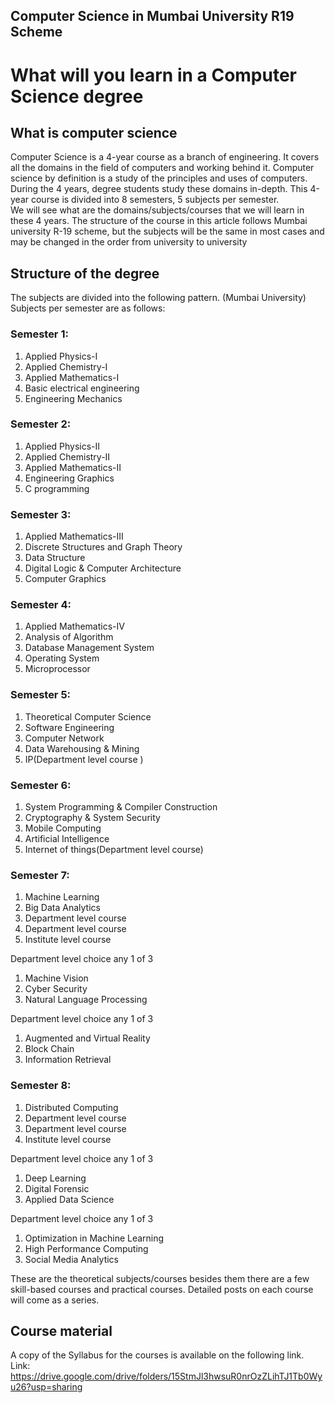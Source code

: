 ## Computer Science in Mumbai University R19 Scheme

# What will you learn in a Computer Science degree

## What is computer science	
Computer Science is a 4-year course as a branch of engineering. It covers all the domains in the field of computers and working behind it.
Computer science by definition is a study of the principles and uses of computers. During the 4 years, degree students study these domains in-depth. This 4-year course is divided into 8 semesters, 5 subjects per semester.<br>
We will see what are the domains/subjects/courses that we will learn in these 4 years. The structure of the course in this article follows Mumbai university R-19 scheme, but the subjects will be the same in most cases and may be changed in the order from university to university

## Structure of the degree
The subjects are divided into the following pattern. (Mumbai University)
Subjects per semester are as follows: 

### Semester 1:
1. Applied Physics-I
2. Applied Chemistry-I
3. Applied Mathematics-I
4. Basic electrical engineering
5. Engineering Mechanics

### Semester 2:
1.	Applied Physics-II
2.	Applied Chemistry-II
3.	Applied Mathematics-II
4.	Engineering Graphics
5.	C programming

### Semester 3:
1.	Applied Mathematics-III
2.	Discrete Structures and Graph Theory
3.	Data Structure
4.	Digital Logic & Computer Architecture 
5.	Computer Graphics

### Semester 4:
1. Applied Mathematics-IV
2. Analysis of Algorithm
3. Database Management System
4. Operating System 
5. Microprocessor

### Semester 5:
1.	Theoretical Computer Science
2.	Software Engineering
3.	Computer Network
4.	Data Warehousing & Mining
5.	IP(Department level course )

### Semester 6:
1.	System Programming & Compiler Construction 
2.	Cryptography & System Security
3.	Mobile Computing
4.	Artificial Intelligence
5.	Internet of things(Department level course)

### Semester 7:
1. Machine Learning
2. Big Data Analytics
3. Department level course
4. Department level course
5. Institute level course

Department level choice any 1 of 3
1. Machine Vision
2. Cyber Security
3. Natural Language Processing

Department level choice any 1 of 3
1. Augmented and Virtual Reality
2. Block Chain
3. Information Retrieval

### Semester 8:
1. Distributed Computing
2.	Department level course
3. Department level course
4. Institute level course

Department level choice any 1 of 3
1. Deep Learning
2. Digital Forensic
3. Applied Data Science

Department level choice any 1 of 3
1. Optimization in Machine Learning
2. High Performance Computing
3. Social Media Analytics

These are the theoretical subjects/courses besides them there are a few skill-based courses and practical courses.
Detailed posts on each course will come as a series.

## Course material
A copy of the Syllabus for the courses is available on the following link. <br>
Link: https://drive.google.com/drive/folders/15StmJl3hwsuR0nrOzZLihTJ1Tb0Wyu26?usp=sharing

